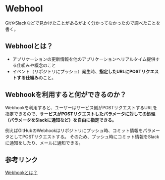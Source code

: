 # Webhool

GitやSlackなどで見かけたことがあるがよく分かってなかったので調べたことを書く。

## Webhoolとは？

- アプリケーションの更新情報を他のアプリケーションへリアルタイム提供する仕組みや概念のこと
- イベント（リポジトリにプッシュ）発生時、**指定したURLにPOSTリクエストする仕組み**のこと。

## Webhookを利用すると何ができるのか？

Webhookを利用すると、ユーザーはサービス側がPOSTリクエストするURLを指定できるので、**サービスがPOSTリクエストしたパラメータに対しての処理（パラメータをSlackに通知など）を自由に指定できる。**

例えばGitHubのWebhookはリポジトリにプッシュ時、コミット情報をパラメータとしてPOSTリクエストする。
そのため、プッシュ時にコミット情報をSlackに通知をしたり、メールに通知できる。

## 参考リンク

[Webhookとは？](https://qiita.com/soarflat/items/ed970f6dc59b2ab76169)